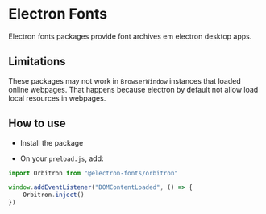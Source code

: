 # Electron Fonts

Electron fonts packages provide font archives em electron desktop apps.

## Limitations

These packages may not work in `BrowserWindow` instances that loaded online webpages. That happens because electron by default not allow load local resources in webpages.

## How to use

* Install the package

* On your `preload.js`, add:

```ts
import Orbitron from "@electron-fonts/orbitron"

window.addEventListener("DOMContentLoaded", () => {
    Orbitron.inject()
})
```